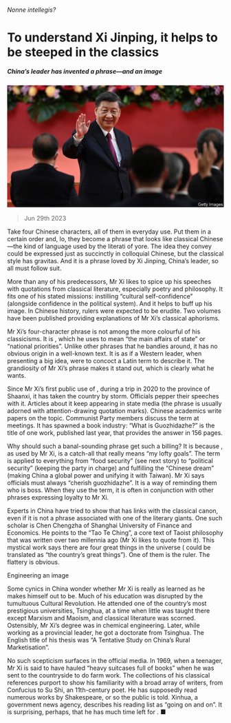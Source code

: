 ###### Nonne intellegis?

# To understand Xi Jinping, it helps to be steeped in the classics 

##### China’s leader has invented a phrase—and an image 

![image](images/20230701_CNP004.jpg) 

> Jun 29th 2023 

Take four Chinese characters, all of them in everyday use. Put them in a certain order and, lo, they become a phrase that looks like classical Chinese—the kind of language used by the literati of yore. The idea they convey could be expressed just as succinctly in colloquial Chinese, but the classical style has gravitas. And it is a phrase loved by Xi Jinping, China’s leader, so all must follow suit. 

More than any of his predecessors, Mr Xi likes to spice up his speeches with quotations from classical literature, especially poetry and philosophy. It fits one of his stated missions: instilling “cultural self-confidence” (alongside confidence in the political system). And it helps to buff up his image. In Chinese history, rulers were expected to be erudite. Two volumes have been published providing explanations of Mr Xi’s classical aphorisms. 

Mr Xi’s four-character phrase is not among the more colourful of his classicisms. It is , which he uses to mean “the main affairs of state” or “national priorities”. Unlike other phrases that he bandies around, it has no obvious origin in a well-known text. It is as if a Western leader, when presenting a big idea, were to concoct a Latin term to describe it. The grandiosity of Mr Xi’s phrase makes it stand out, which is clearly what he wants. 

Since Mr Xi’s first public use of , during a trip in 2020 to the province of Shaanxi, it has taken the country by storm. Officials pepper their speeches with it. Articles about it keep appearing in state media (the phrase is usually adorned with attention-drawing quotation marks). Chinese academics write papers on the topic. Communist Party members discuss the term at meetings. It has spawned a book industry: “What is Guozhidazhe?” is the title of one work, published last year, that provides the answer in 156 pages.

Why should such a banal-sounding phrase get such a billing? It is because , as used by Mr Xi, is a catch-all that really means “my lofty goals”. The term is applied to everything from “food security” (see next story) to “political security” (keeping the party in charge) and fulfilling the “Chinese dream” (making China a global power and unifying it with Taiwan). Mr Xi says officials must always “cherish guozhidazhe”. It is a way of reminding them who is boss. When they use the term, it is often in conjunction with other phrases expressing loyalty to Mr Xi. 

Experts in China have tried to show that  has links with the classical canon, even if it is not a phrase associated with one of the literary giants. One such scholar is Chen Chengzha of Shanghai University of Finance and Economics. He points to the “Tao Te Ching”, a core text of Taoist philosophy that was written over two millennia ago (Mr Xi likes to quote from it). This mystical work says there are four great things in the universe ( could be translated as “the country’s great things”). One of them is the ruler. The flattery is obvious. 

Engineering an image

Some cynics in China wonder whether Mr Xi is really as learned as he makes himself out to be. Much of his education was disrupted by the tumultuous Cultural Revolution. He attended one of the country’s most prestigious universities, Tsinghua, at a time when little was taught there except Marxism and Maoism, and classical literature was scorned. Ostensibly, Mr Xi’s degree was in chemical engineering. Later, while working as a provincial leader, he got a doctorate from Tsinghua. The English title of his thesis was “A Tentative Study on China’s Rural Marketisation”. 

No such scepticism surfaces in the official media. In 1969, when a teenager, Mr Xi is said to have hauled “heavy suitcases full of books” when he was sent to the countryside to do farm work. The collections of his classical references purport to show his familiarity with a broad array of writers, from Confucius to Su Shi, an 11th-century poet. He has supposedly read numerous works by Shakespeare, or so the public is told. Xinhua, a government news agency, describes his reading list as “going on and on”. It is surprising, perhaps, that he has much time left for . ■



